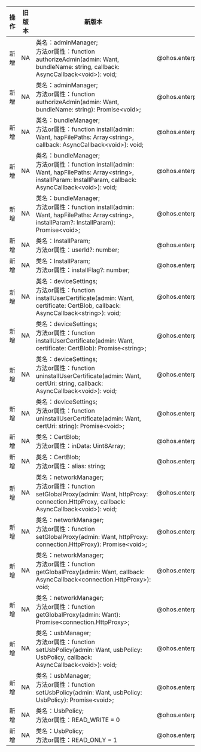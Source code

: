 | 操作 | 旧版本 | 新版本 | d.ts文件 |
| ---- | ------ | ------ | -------- |
|新增|NA|类名：adminManager;<br>方法or属性：function authorizeAdmin(admin: Want, bundleName: string, callback: AsyncCallback\<void>): void;|@ohos.enterprise.adminManager.d.ts|
|新增|NA|类名：adminManager;<br>方法or属性：function authorizeAdmin(admin: Want, bundleName: string): Promise\<void>;|@ohos.enterprise.adminManager.d.ts|
|新增|NA|类名：bundleManager;<br>方法or属性：function install(admin: Want, hapFilePaths: Array\<string>, callback: AsyncCallback\<void>): void;|@ohos.enterprise.bundleManager.d.ts|
|新增|NA|类名：bundleManager;<br>方法or属性：function install(admin: Want, hapFilePaths: Array\<string>, installParam: InstallParam, callback: AsyncCallback\<void>): void;|@ohos.enterprise.bundleManager.d.ts|
|新增|NA|类名：bundleManager;<br>方法or属性：function install(admin: Want, hapFilePaths: Array\<string>, installParam?: InstallParam): Promise\<void>;|@ohos.enterprise.bundleManager.d.ts|
|新增|NA|类名：InstallParam;<br>方法or属性：userId?: number;|@ohos.enterprise.bundleManager.d.ts|
|新增|NA|类名：InstallParam;<br>方法or属性：installFlag?: number;|@ohos.enterprise.bundleManager.d.ts|
|新增|NA|类名：deviceSettings;<br>方法or属性：function installUserCertificate(admin: Want, certificate: CertBlob, callback: AsyncCallback\<string>): void;|@ohos.enterprise.deviceSettings.d.ts|
|新增|NA|类名：deviceSettings;<br>方法or属性：function installUserCertificate(admin: Want, certificate: CertBlob): Promise\<string>;|@ohos.enterprise.deviceSettings.d.ts|
|新增|NA|类名：deviceSettings;<br>方法or属性：function uninstallUserCertificate(admin: Want, certUri: string, callback: AsyncCallback\<void>): void;|@ohos.enterprise.deviceSettings.d.ts|
|新增|NA|类名：deviceSettings;<br>方法or属性：function uninstallUserCertificate(admin: Want, certUri: string): Promise\<void>;|@ohos.enterprise.deviceSettings.d.ts|
|新增|NA|类名：CertBlob;<br>方法or属性：inData: Uint8Array;|@ohos.enterprise.deviceSettings.d.ts|
|新增|NA|类名：CertBlob;<br>方法or属性：alias: string;|@ohos.enterprise.deviceSettings.d.ts|
|新增|NA|类名：networkManager;<br>方法or属性：function setGlobalProxy(admin: Want, httpProxy: connection.HttpProxy, callback: AsyncCallback\<void>): void;|@ohos.enterprise.networkManager.d.ts|
|新增|NA|类名：networkManager;<br>方法or属性：function setGlobalProxy(admin: Want, httpProxy: connection.HttpProxy): Promise\<void>;|@ohos.enterprise.networkManager.d.ts|
|新增|NA|类名：networkManager;<br>方法or属性：function getGlobalProxy(admin: Want, callback: AsyncCallback\<connection.HttpProxy>): void;|@ohos.enterprise.networkManager.d.ts|
|新增|NA|类名：networkManager;<br>方法or属性：function getGlobalProxy(admin: Want): Promise\<connection.HttpProxy>;|@ohos.enterprise.networkManager.d.ts|
|新增|NA|类名：usbManager;<br>方法or属性：function setUsbPolicy(admin: Want, usbPolicy: UsbPolicy, callback: AsyncCallback\<void>): void;|@ohos.enterprise.usbManager.d.ts|
|新增|NA|类名：usbManager;<br>方法or属性：function setUsbPolicy(admin: Want, usbPolicy: UsbPolicy): Promise\<void>;|@ohos.enterprise.usbManager.d.ts|
|新增|NA|类名：UsbPolicy;<br>方法or属性：READ_WRITE = 0|@ohos.enterprise.usbManager.d.ts|
|新增|NA|类名：UsbPolicy;<br>方法or属性：READ_ONLY = 1|@ohos.enterprise.usbManager.d.ts|
